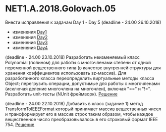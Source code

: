 # NET1.A.2018.Golovach.05

Внести исправления к задачам Day 1 - Day 5 (deadline - 24.00 26.10.2018)
- изменения [Day1](https://github.com/ChristinaGolovach/NET1.A.2018.Golovach.01)
- изменения [Day2](https://github.com/ChristinaGolovach/NET1.A.2018.Golovach.02)
- изменения [Day3](https://github.com/ChristinaGolovach/NET1.A.2018.Golovach.03)
- изменения [Day4](https://github.com/ChristinaGolovach/NET1.A.2018.Golovach.04)

(deadline - 24.00 23.10.2018) Разработать неизменяемый класс Polynomial (полином) для работы с многочленами степени от одной переменной вещественного типа (в качестве внутренней структуры для хранения коэффициентов использовать sz-массив). Для разработанного класса переопределить виртуальные методы класса Object; перегрузить операции, допустимые для работы с многочленами (исключая деление многочлена на многочлен), включая "==" и "!=". Разработать unit-тесты (NUnit фреймворк).
[Решение](https://github.com/ChristinaGolovach/NET1.A.2018.Golovach.05/blob/master/PolynomialLogic/Polynomial.cs)


(deadline - 24.00 22.10.2018) Добавить в класс (задание 1) метод TransformToIEEEFormat который принимает массив вещественных чисел и трансформирует его в массив строк таким образом, чтобы каждое вещественное число преобразовывалось в его строковый формат IEEE 754.
[Решение](https://github.com/ChristinaGolovach/NET1.A.2018.Golovach.04/blob/master/TransformLogic/Transform.cs)
